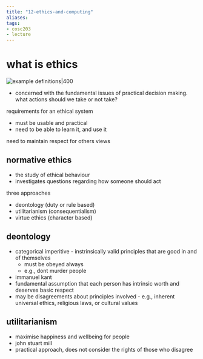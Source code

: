 ```yaml
---
title: "12-ethics-and-computing"
aliases: 
tags: 
- cosc203
- lecture
---
```


# what is ethics
![example definitions|400](https://i.imgur.com/5A6nmkB.png)

- concerned with the fundamental issues of practical decision making. what actions should we take or not take?

requirements for an ethical system
- must be usable and practical
- need to be able to learn it, and use it

need to maintain respect for others views

## normative ethics
- the study of ethical behaviour
- investigates questions regarding how someone should act

three approaches
- deontology (duty or rule based)
- utilitarianism (consequentialism)
- virtue ethics (character based)

## deontology
- categorical imperitive - instrinsically valid principles that are good in and of themselves
	- must be obeyed always
	- e.g., dont murder people
- immanuel kant
- fundamental assumption that each person has intrinsic worth and deserves basic respect
- may be disagreements about principles involved - e.g., inherent universal ethics, religious laws, or cultural values

## utilitarianism
- maximise happiness and wellbeing for people
- john stuart mill
- practical approach, does not consider the rights of those who disagree
